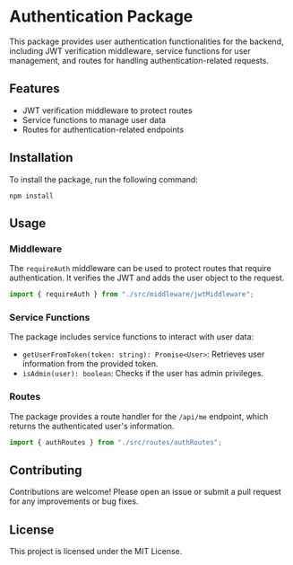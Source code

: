 # Authentication Package

This package provides user authentication functionalities for the backend, including JWT verification middleware, service functions for user management, and routes for handling authentication-related requests.

## Features

- JWT verification middleware to protect routes
- Service functions to manage user data
- Routes for authentication-related endpoints

## Installation

To install the package, run the following command:

```
npm install
```

## Usage

### Middleware

The `requireAuth` middleware can be used to protect routes that require authentication. It verifies the JWT and adds the user object to the request.

```typescript
import { requireAuth } from "./src/middleware/jwtMiddleware";
```

### Service Functions

The package includes service functions to interact with user data:

- `getUserFromToken(token: string): Promise<User>`: Retrieves user information from the provided token.
- `isAdmin(user): boolean`: Checks if the user has admin privileges.

### Routes

The package provides a route handler for the `/api/me` endpoint, which returns the authenticated user's information.

```typescript
import { authRoutes } from "./src/routes/authRoutes";
```

## Contributing

Contributions are welcome! Please open an issue or submit a pull request for any improvements or bug fixes.

## License

This project is licensed under the MIT License.
